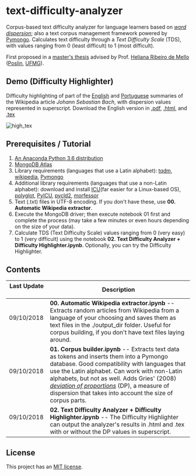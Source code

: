 # text-difficulty-analyzer
Corpus-based text difficulty analyzer for language learners based on [*word dispersion*](http://www.linguistics.ucsb.edu/faculty/stgries/research/2008_STG_Dispersion_IJCL.pdf); also a text corpus management framework powered by [Pymongo](https://anaconda.org/conda-forge/pymongo). Calculates text difficulty through a *Text Difficulty Scale* (TDS), with values ranging from 0 (least difficult) to 1 (most difficult).

First proposed in a [master's thesis](http://buscatextual.cnpq.br/buscatextual/visualizacv.do?id=K4479428E6) advised by Prof. [Heliana Ribeiro de Mello](http://www.letras.ufmg.br/profs/helianamello/) ([Poslin](http://www.poslin.letras.ufmg.br/), [UFMG](https://ufmg.br/)).

## Demo (Difficulty Highlighter)

Difficulty highlighting of part of the [English](https://en.wikipedia.org/wiki/Johann_Sebastian_Bach) and [Portuguese](https://pt.wikipedia.org/wiki/Johann_Sebastian_Bach) summaries of the Wikipedia article *Johann Sebastian Bach*, with dispersion values represented in superscript. Download the English version in [.pdf](https://www.dropbox.com/s/gfnfpdvd3njy8e0/bach_en_highlighted.pdf?dl=0), [.html](https://www.dropbox.com/s/eqtv23cni9ydo9w/bach_en_highlighted.html?dl=0), and [.tex](https://www.dropbox.com/s/lik3jfgureka9v7/bach_en_highlighted.tex?dl=0)

![high_tex](https://www.dropbox.com/s/qrkpmftgglfngs2/GIF-Github-LaTeX.gif?raw=1)


## Prerequisites / Tutorial
1. [An Anaconda Python 3.6 distribution](https://www.anaconda.com/download/)
2. [MongoDB Atlas](https://www.mongodb.com/download-center?jmp=nav)
3. Library requirements (languages that use a Latin alphabet): [tqdm](https://anaconda.org/conda-forge/tqdm), [wikipedia](https://anaconda.org/conda-forge/wikipedia), [Pymongo](https://anaconda.org/conda-forge/pymongo)
4. Additional library requirements (languages that use a non-Latin alphabet): download and install [ICU](http://site.icu-project.org/download)(far easier for a Linux-based OS), [polyglot](https://polyglot.readthedocs.io/en/latest/Installation.html), [PyICU](https://pypi.org/project/PyICU/), [pycld2](https://pypi.org/project/pycld2/), [morfessor](https://morfessor.readthedocs.io/en/latest/)
5. Text (.txt) files in UTF-8 encoding. If you don't have these, use **00. Automatic Wikipedia extractor**.
6. Execute the MongoDB driver; then execute notebook 01 first and complete the process (may take a few minutes or even hours depending on the size of your data).
7. Calculate TDS (Text Difficulty Scale) values ranging from 0 (very easy) to 1 (very difficult) using the notebook **02. Text Difficulty Analyzer + Difficulty Highlighter.ipynb**. Optionally, you can try the Difficulty Highlighter.

## Contents
| Last Update          | Description        |
| ------------- | ------------- |    
| 09/10/2018      | **00. Automatic Wikipedia extractor.ipynb** -- Extracts random articles from Wikipedia from a language of your choosing and saves them as text files in the ./output_dir folder. Useful for corpus building, if you don't have text files laying around.| 
| 09/10/2018      | **01. Corpus builder.ipynb** -- Extracts text data as tokens and inserts them into a Pymongo database. Good compatibility with languages that use the Latin alphabet. Can work with non-Latin alphabets, but not as well. Adds Gries' (2008) [*deviation of proportions*](http://www.linguistics.ucsb.edu/faculty/stgries/research/2008_STG_Dispersion_IJCL.pdf) (DP), a measure of dispersion that takes into account the size of corpus parts. | 
| 09/10/2018      | **02. Text Difficulty Analyzer + Difficulty Highlighter.ipynb** -- The Difficulty Highlighter can output the analyzer's results in .html and .tex with or without the DP values in superscript.|

## License

This project has an [MIT license](https://opensource.org/licenses/MIT).
